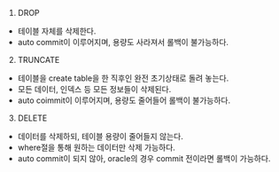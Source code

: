 1. DROP  
- 테이블 자체를 삭제한다.
- auto commit이 이루어지며, 용량도 사라져서 롤백이 불가능하다.

2. TRUNCATE
- 테이블을 create table을 한 직후인 완전 초기상태로 돌려 놓는다.
- 모든 데이터, 인덱스 등 모든 정보들이 삭제된다.
- auto coimmit이 이루어지며, 용량도 줄어들어 롤백이 불가능하다.

3. DELETE
- 데이터를 삭제하되, 테이블 용량이 줄어들지 않는다.
- where절을 통해 원하는 데이터만 삭제 가능하다.
- auto commit이 되지 않아, oracle의 경우 commit 전이라면 롤백이 가능하다.